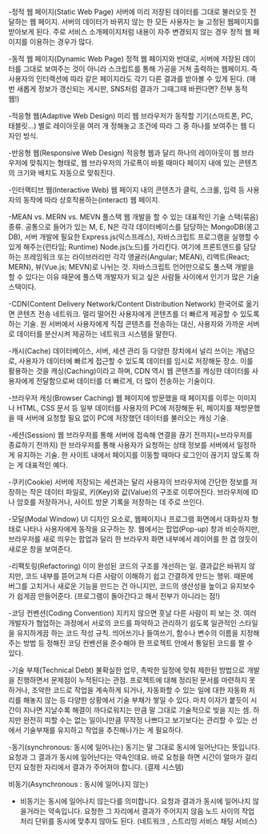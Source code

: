 -정적 웹 페이지(Static Web Page)
서버에 미리 저장된 데이터를 그대로 불러오듯 전달하는 웹 페이지. 서버의 데이터가 바뀌지 않는 한 모든 사용자는 늘 고정된 웹페이지를 받아보게 된다. 주로 서비스 소개페이지처럼 내용이 자주 변경되지 않는 경우 정적 웹 페이지를 이용하는 경우가 많다.

-동적 웹 페이지(Dynamic Web Page)
정적 웹 페이지와 반대로, 서버에 저장된 데이터를 그대로 보여주는 것이 아니라 스크립트를 통해 가공을 거쳐 출력하는 웹페이지. 즉 사용자의 인터랙션에 따라 같은 페이지라도 각기 다른 결과를 받아볼 수 있게 된다. (매번 새롭게 정보가 갱신되는 게시판, SNS처럼 결과가 그때그때 바뀐다면? 전부 동적 웹!)

-적응형 웹(Adaptive Web Design)
미리 웹 브라우저가 동작할 기기(스마트폰, PC, 태블릿...) 별로 레이아웃을 여러 개 정해놓고 조건에 따라 그 중 하나를 보여주는 웹 디자인 방식.

-반응형 웹(Responsive Web Design) 
적응형 웹과 달리 하나의 레이아웃이 웹 브라우저에 맞춰지는 형태로, 웹 브라우저의 가로폭이 바뀔 때마다 페이지 내에 있는 콘텐츠의 크기와 배치도 자동으로 맞춰진다.

-인터랙티브 웹(Interactive Web)
웹 페이지 내의 콘텐츠가 클릭, 스크롤, 입력 등 사용자의 동작에 따라 상호작용하는(interact) 웹 페이지.

-MEAN vs. MERN vs. MEVN
풀스택 웹 개발을 할 수 있는 대표적인 기술 스택(묶음) 종류. 공통으로 들어가 있는 M, E, N은 각각 데이터베이스를 담당하는 MongoDB(몽고DB), 서버 개발에 필요한 Express.js(익스프레스), 자바스크립트 프로그램을 실행할 수 있게 해주는(런타임; Runtime) Node.js(노드)를 가리킨다. 여기에 프론트엔드를 담당하는 프레임워크 또는 라이브러리만 각각 앵귤러(Angular; MEAN), 리액트(React; MERN), 뷰(Vue.js; MEVN)로 나뉘는 것. 자바스크립트 언어만으로도 풀스택 개발을 할 수 있다는 이유 때문에 풀스택 개발자가 되고 싶은 사람들 사이에서 인기가 많은 기술 스택이다.

-CDN(Content Delivery Network/Content Distribution Network) 
한국어로 옮기면 콘텐츠 전송 네트워크. 멀리 떨어진 사용자에게 콘텐츠를 더 빠르게 제공할 수 있도록 하는 기술. 원 서버에서 사용자에게 직접 콘텐츠를 전송하는 대신, 사용자와 가까운 서버로 데이터를 분산시켜 제공하는 네트워크 시스템을 말한다.

-캐시(Cache)
데이터베이스, 서버, 세션 관리 등 다양한 장치에서 널리 쓰이는 개념으로, 사용자가 데이터에 빠르게 접근할 수 있도록 데이터를 임시로 저장해둔 장소. 이를 활용하는 것을 캐싱(Caching)이라고 하며, CDN 역시 웹 콘텐츠를 캐싱한 데이터를 사용자에게 전달함으로써 데이터를 더 빠르게, 더 많이 전송하는 기술이다.

-브라우저 캐싱(Browser Caching)
웹 페이지에 방문했을 때 페이지를 이루는 이미지나 HTML, CSS 문서 등 일부 데이터를 사용자의 PC에 저장해둔 뒤, 페이지를 재방문했을 때 서버에 요청할 필요 없이 PC에 저장했던 데이터를 불러오는 캐싱 기술.

-세션(Session)
웹 브라우저를 통해 서버에 접속해 연결을 끊기 전까지(=브라우저를 종료하기 전까지) 한 브라우저를 통해 사용자가 요청하는 상태 정보를 서버에서 일정하게 유지하는 기술. 한 사이트 내에서 페이지를 이동할 때마다 로그인이 끊기지 않도록 하는 게 대표적인 예다.

-쿠키(Cookie)
서버에 저장되는 세션과는 달리 사용자의 브라우저에 간단한 정보를 저장하는 작은 데이터 파일로, 키(Key)와 값(Value)의 구조로 이루어진다. 브라우저에 ID나 암호를 저장하거나, 사이트 방문 기록을 저장하는 데 주로 쓰인다.

-모달(Modal Window)
UI 디자인 요소로, 웹페이지나 프로그램 화면에서 대화상자 형태로 나타나 사용자에게 동작을 요구하는 창. 웹에서는 팝업(Pop-up) 창과 비슷하지만, 브라우저를 새로 띄우는 팝업과 달리 한 브라우저 화면 내부에서 레이어를 한 겹 얹듯이 새로운 창을 보여준다.

-리팩토링(Refactoring)
이미 완성된 코드의 구조를 개선하는 일. 결과값은 바뀌지 않지만, 코드 내부를 뜯어고쳐 다른 사람이 이해하기 쉽고 간결하게 만드는 행위. 때문에 버그를 고치거나 새로운 기능을 만드는 건 아니지만, 코드의 생산성을 높이고 유지보수가 쉽게끔 만들어준다. (프로그램이 돌아간다고 해서 전부가 아니라는 점!)

-코딩 컨벤션(Coding Convention)
지키지 않으면 훗날 다른 사람이 피 보는 것. 여러 개발자가 협업하는 과정에서 서로의 코드를 파악하고 관리하기 쉽도록 일관적인 스타일을 유지하게끔 하는 코드 작성 규칙. 띄어쓰기나 들여쓰기, 함수나 변수의 이름을 지정해주는 방법 등 정해진 코딩 컨벤션을 준수해야 한 프로젝트 안에서 통일된 코드를 짤 수 있다. 

-기술 부채(Technical Debt)
불확실한 업무, 촉박한 일정에 맞춰 제한된 방법으로 개발을 진행하면서 문제점이 누적된다는 관점. 프로젝트에 대해 정리된 문서를 마련하지 못하거나, 조악한 코드로 작업을 계속하게 되거나, 자동화할 수 있는 일에 대한 자동화 처리를 해놓지 않는 등 다양한 상황에서 기술 부채가 쌓일 수 있다. 마치 이자가 붙듯이 시간이 지나면 지날수록 해결이 까다로워지는 만큼 말 그대로 기술적으로 빚을 지는 셈. 하지만 완전히 피할 수는 없는 일이니만큼 무작정 나쁘다고 보기보다는 관리할 수 있는 선에서 기술부채를 유지하고 작업을 추진해나가는 게 필요하다.

-동기(synchronous: 동시에 일어나는)
동기는 말 그대로 동시에 일어난다는 뜻입니다. 요청과 그 결과가 동시에 일어난다는 약속인데요. 바로 요청을 하면 시간이 얼마가 걸리던지 요청한 자리에서 결과가 주어져야 합니다. (결제 시스템)

비동기(Asynchronous : 동시에 일어나지 않는)
- 비동기는 동시에 일어나지 않는다를 의미합니다. 요청과 결과가 동시에 일어나지 않을거라는 약속입니다. 
요청한 그 자리에서 결과가 주어지지 않음
노드 사이의 작업 처리 단위를 동시에 맞추지 않아도 된다. (네트워크 , 스트리밍 서비스 채팅 서비스)





